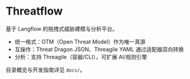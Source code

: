 # Threatflow

基于 Langflow 的拖拽式威胁建模与分析平台。

- 统一格式：OTM（Open Threat Model）作为唯一真源
- 互操作：Threat Dragon JSON、Threagile YAML 通过适配器双向转换
- 分析：支持 Threagile（容器/CLI），可扩展 AI/规则引擎

目录概览与开发指南详见 `docs/`。

